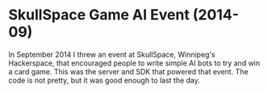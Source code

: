SkullSpace Game AI Event (2014-09)
==================================

In September 2014 I threw an event at SkullSpace, Winnipeg's Hackerspace, that encouraged people to write simple AI bots to try and win a card game. This was the server and SDK that powered that event. The code is not pretty, but it was good enough to last the day.
